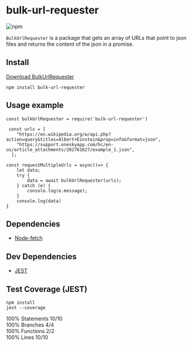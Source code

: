 # bulk-url-requester
![npm](https://img.shields.io/npm/v/bulk-url-requester)   

`BulkUrlRequester` is a package that gets an array of URLs that point to json files and returns the content of the json in a promise.

## Install

[Download BulkUrlRequester](https://github.com/chiefman1/bulk-url-requester/archive/main.zip)

```
npm install bulk-url-requester
```

## Usage example
```
const bulkUrlRequester = require('bulk-url-requester')

 const urls = [
    "https://en.wikipedia.org/w/api.php?action=query&titles=Albert+Einstein&prop=info&format=json",
    "https://support.oneskyapp.com/hc/en-us/article_attachments/202761627/example_1.json",
  ];

const requestMultipleUrls = async()=> {
    let data;
    try {
        data = await bulkUrlRequester(urls);
    } catch (e) {
        console.log(e.message);
    }
    console.log(data)
}

```
## Dependencies
* [Node-fetch](https://www.npmjs.com/package/node-fetch)

## Dev Dependencies
* [JEST](https://www.npmjs.com/package/jest)

## Test Coverage (JEST)

```
npm install
jest --coverage
```

100% Statements 10/10   
100% Branches 4/4   
100% Functions 2/2   
100% Lines 10/10
